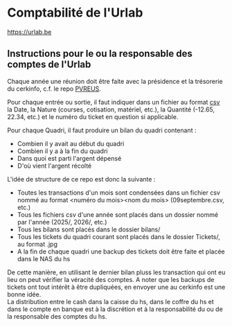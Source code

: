 # Comptabilité de l'Urlab

<https://urlab.be>  
  
## Instructions pour le ou la responsable des comptes de l'Urlab

Chaque année une réunion doit être faite avec la présidence et la trésorerie du cerkinfo, c.f. le repo [PVREUS](https://github.com/urlab/PVREUS).  
  
Pour chaque entrée ou sortie, il faut indiquer dans un fichier au format [csv](https://www.rfc-editor.org/rfc/rfc4180) la Date, la Nature (courses, cotisation, matériel, etc.), la Quantité (-12.65, 22.34, etc.) et le numéro du ticket en question si applicable.  
  
Pour chaque Quadri, il faut produire un bilan du quadri contenant :
- Combien il y avait au début du quadri
- Combien il y a à la fin du quadri
- Dans quoi est parti l'argent dépensé
- D'où vient l'argent récolté
  
L'idée de structure de ce repo est donc la suivante :
- Toutes les transactions d'un mois sont condensées dans un fichier csv nommé au format \<numéro du mois\>\<nom du mois\> (09septembre.csv, etc.)
- Tous les fichiers csv d'une année sont placés dans un dossier nommé par l'année (2025/, 2026/, etc.)
- Tous les bilans sont placés dans le dossier bilans/
- Tous les tickets du quadri courant sont placés dans le dossier Tickets/, au format .jpg
- A la fin de chaque quadri une backup des tickets doit être faite et placée dans le NAS du hs
  
De cette manière, en utilisant le dernier bilan pluss les transaction qui ont eu lieu on peut vérifier la véracité des comptes. A noter que les backups de tickets ont tout intérêt à être dupliquées, en envoyer une au cerkinfo est une bonne idée.  
La distribution entre le cash dans la caisse du hs, dans le coffre du hs et dans le compte en banque est à la discrétion et à la responsabilité du ou de la responsable des comptes du hs.  


